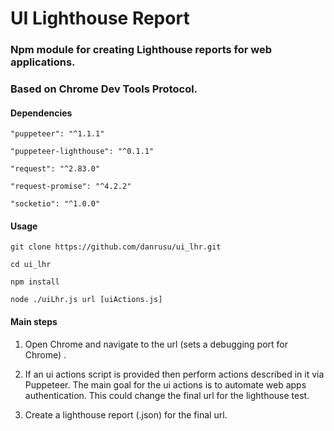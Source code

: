 # UI Lighthouse Report 

### Npm module for creating Lighthouse reports for web applications.

### Based on Chrome Dev Tools Protocol.


#### Dependencies

    "puppeteer": "^1.1.1"
    
    "puppeteer-lighthouse": "^0.1.1"
    
    "request": "^2.83.0"
    
    "request-promise": "^4.2.2"
    
    "socketio": "^1.0.0"


#### Usage

    git clone https://github.com/danrusu/ui_lhr.git

    cd ui_lhr

    npm install

    node ./uiLhr.js url [uiActions.js]


#### Main steps

1. Open Chrome and navigate to the url (sets a debugging port for Chrome) . 

2. If an ui actions script is provided then perform actions described in it via Puppeteer. 
The main goal for the ui actions is to automate web apps authentication. 
This could change the final url for the lighthouse test.

3. Create a lighthouse report (.json) for the final url.

